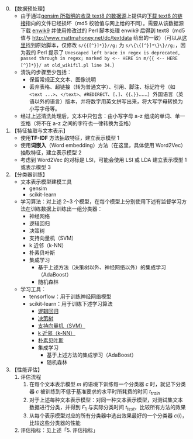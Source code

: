 0. 【数据预处理】
    + 由于通过[gensim 所指明的收录 text8 的数据源](http://www.mattmahoney.net/dc/textdata)上提供的[下载 text8 的链接](http://www.mattmahoney.net/dc/text8.zip)指向的文件已经损坏（md5 校验值与网上给的不同）。需要从该数据源下载 [enwik9](http://www.mattmahoney.net/dc/enwik9.zip) 并使用修改过的 Perl 脚本处理 enwik9 后得到 text8（md5 值与 http://www.mattmahoney.net/dc/textdata 给出的一致）（可以从[这里](http://www.mattmahoney.net/dc/textdata#appendixa)找到原始脚本，仅修改 `s/{{[^}]*}}//g;` 为 `s/\{\{[^}]*\}\}//g;`，因为我的 Perl 提示了 `Unescaped left brace in regex is deprecated, passed through in regex; marked by <-- HERE in m/{{ <-- HERE [^}]*}}/ at old_wikifil.pl line 34.`）
    + 清洗的步骤至少包括：
        + 保留常规正文文本、图像说明
        + 丢弃表格、超链接（转为普通文字）、引用、脚注、标记符号（如 `<text ...>`、`</text>`、`#REDIRECT`、`[`、`]`、`{{`、`}}`……）外国语言（英语以外的语言）版本，并将数字用英文拼写出来，将大写字母转换为小写字母等。
    + 经过上述清洗处理后，文本中只包含：由小写字母 a-z 组成的单词、单一空格（将不在 a-z 之间的字符也一律转换为空格）
1. 【特征抽取与文本表示】
    + 使用**TF-IDF** 方法抽取特征，建立表示模型 1
    + 使用**词嵌入**（Word embedding）方法（在这里，具体使用 Word2Vec）抽取特征，建立表示模型 2
    + 考虑到 Word2Vec 的对标是 LSI，可能会使用 LSI 或 LDA 建立表示模型 1 或表示模型 3
2. 【分类器训练】
    + 文本表示模型建模工具
        + gensim
        + scikit-learn
    + 学习算法：对上述 2~3 个模型，在每个模型上分别使用下述有监督学习方法在训练数据上训练出一组分类器：
        + 神经网络
        + 逻辑回归
        + 决策树
        + 支持向量机（SVM）
        + k 近邻（k-NN）
        + 朴素贝叶斯
        + 集成学习
            + 基于上述方法（决策树以外、神经网络以外）的集成学习（AdaBoost）
            + 随机森林
    + 学习工具：
        + tensorflow：用于训练神经网络模型
        + scikit-learn：用于训练下述学习算法
            + [逻辑回归](http://scikit-learn.org/stable/modules/linear_model.html#logistic-regression)
            + [决策树](http://scikit-learn.org/stable/modules/tree.html)
            + [支持向量机（SVM）](http://scikit-learn.org/stable/modules/svm.html)
            + [k 近邻（k-NN）](http://scikit-learn.org/stable/modules/generated/sklearn.neighbors.KNeighborsClassifier.html#sklearn.neighbors.KNeighborsClassifier)
            + [朴素贝叶斯](http://scikit-learn.org/stable/modules/naive_bayes.html)
            + 集成学习
                + 基于上述方法的集成学习（AdaBoost）
                + 随机森林
3. 【性能评估】
    1. 评估流程
        1. 在每个文本表示模型 $m$ 的语境下训练每一个分类器 $c$ 时，就记下分类器 $c$ 被训练到不低于基准要求的水平时所耗费的时间 $t_{train}$
        2. 对于上述每种文本表示模型：对同一种文本表示模型，对测试集文本数据进行分类，并得到 $F_1$ 与实际分类时间 $t_{test}$，比较所有方法的效果
        3. 从每个表示模型对应的所有分类器中选出效果最好的一个分类器 $c(i)$，比较这些分类器的性能
    2. 评估指标：见上述「5. 评估指标」

